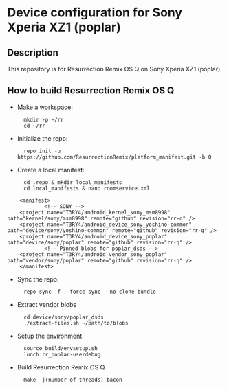 Device configuration for Sony Xperia XZ1 (poplar)
========================================================

Description
-----------

This repository is for Resurrection Remix OS Q on Sony Xperia XZ1 (poplar).

How to build Resurrection Remix OS Q
----------------------

* Make a workspace:

        mkdir -p ~/rr
        cd ~/rr

* Initialize the repo:

        repo init -u https://github.com/ResurrectionRemix/platform_manifest.git -b Q

* Create a local manifest:

        cd .repo & mkdir local_manifests
        cd local_manifests & nano roomservice.xml
        
<?xml version="1.0" encoding="UTF-8"?>
        <manifest>
                <!-- SONY -->
        <project name="T3RY4/android_kernel_sony_msm8998" path="kernel/sony/msm8998" remote="github" revision="rr-q" />
        <project name="T3RY4/android_device_sony_yoshino-common" path="device/sony/yoshino-common" remote="github" revision="rr-q" />
        <project name="T3RY4/android_device_sony_poplar" path="device/sony/poplar" remote="github" revision="rr-q" />
                <!-- Pinned blobs for poplar_dsds -->
        <project name="T3RY4/android_vendor_sony_poplar" path="vendor/sony/poplar" remote="github" revision="rr-q" />
        </manifest>

* Sync the repo:

        repo sync -f --force-sync --no-clone-bundle

* Extract vendor blobs

        cd device/sony/poplar_dsds
        ./extract-files.sh ~/path/to/blobs

* Setup the environment

        source build/envsetup.sh
        lunch rr_poplar-userdebug

* Build Resurrection Remix OS Q

        make -j(number of threads) bacon
